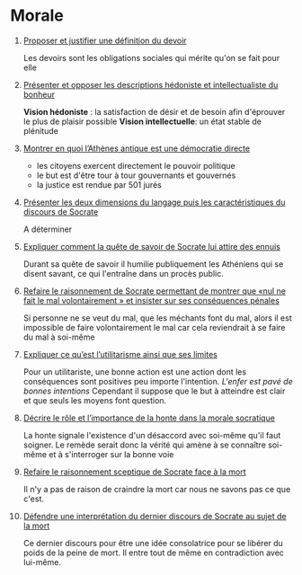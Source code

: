 # Morale

1.  <ins>Proposer et justifier une définition du devoir</ins>

    Les devoirs sont les obligations sociales qui mérite qu'on se fait pour elle
2.  <ins>Présenter et opposer les descriptions hédoniste et intellectualiste du bonheur</ins>

    **Vision hédoniste** : la satisfaction de désir et de besoin afin d'éprouver le plus de plaisir possible
	**Vision intellectuelle**: un état stable de plénitude
3.  <ins>Montrer en quoi l’Athènes antique est une démocratie directe</ins>
	 - les citoyens exercent directement le pouvoir politique
	 - le but est d'être tour à tour gouvernants et gouvernés
	 - la justice est rendue par 501 jurés
4.  <ins>Présenter les deux dimensions du langage puis les caractéristiques du discours de Socrate</ins>

    A déterminer
5.  <ins>Expliquer comment la quête de savoir de Socrate lui attire des ennuis</ins>

    Durant sa quête de savoir il humilie publiquement les Athéniens qui se disent savant, ce qui l'entraîne dans un procès public.
6.  <ins>Refaire le raisonnement de Socrate permettant de montrer que «nul ne fait le mal volontairement » et insister sur ses conséquences pénales</ins>

    Si personne ne se veut du mal, que les méchants font du mal, alors il est impossible de faire volontairement le mal car cela reviendrait à se faire du mal à soi-même
7.  <ins>Expliquer ce qu’est l’utilitarisme ainsi que ses limites</ins>

    Pour un utilitariste, une bonne action est une action dont les conséquences sont positives peu importe l'intention. *L'enfer est pavé de bonnes intentions*
	Cependant il suppose que le but à atteindre est clair et que seuls les moyens font question.
8.  <ins>Décrire le rôle et l’importance de la honte dans la morale socratique</ins>

    La honte signale l'existence d'un désaccord avec soi-même qu'il faut soigner.
		Le remède serait donc la vérité qui amène à se connaître soi-même et à s'interroger sur la bonne voie
9.  <ins>Refaire le raisonnement sceptique de Socrate face à la mort</ins>

    Il n'y a pas de raison de craindre la mort car nous ne savons pas ce que c'est.
10. <ins>Défendre une interprétation du dernier discours de Socrate au sujet de la mort</ins>

	Ce dernier discours pour être une idée consolatrice pour se libérer du poids de la peine de mort. Il entre tout de même en contradiction avec lui-même.
